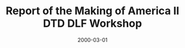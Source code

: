 ---
clir_id: dlf007
layout: report
date: 2000-03-01 
title: "Report of the Making of America II DTD DLF Workshop"
authors: McDonough, Jerome
doi: 10.5281/zenodo.7806819
seo:
  type: Report
description: "The workshop opened with comments by J. McDonough (NYU) regarding the origins and
purpose of the workshop. University research libraries that have begun to create digital
collections have encountered some common problems surrounding metadata and encoding for
digitized versions of primary source material, including:


* inadequacy of traditional descriptive metadata schemes for describing digital objects;

* the absence of standards for administrative metadata; and

* the need for a flexible mechanism to express structural metadata regarding digitized


versions of a wide range of materials in different formats (text, image, audio, video, etc.).
The Making of America II project (MOA2), sponsored in part by the Digital Library Federation,
attempted to address some of these issues, and created an XML DTD based on the research the
project participants had done on descriptive, administrative and structural metadata schemes.
This XML format provided a single document type that could encode descriptive, administrative
and structural metadata for a wide range of materials. However, it was intentionally restricted to
textual and image materials, and so does not adequately support the needs of those trying to
create digital libraries of audio-visual materials. A variety of other shortcomings of the DTD
have also been identified by those trying to employ the DTD. This workshop was intended to try
to examine the use of MOA2 to date and see if a successor format could be created which would rectify the MOA2 DTD’s shortcomings."
org: DLF
---